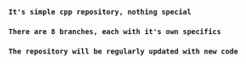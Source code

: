 ### `It's simple cpp repository, nothing special`

### `There are 8 branches, each with it's own specifics`

### `The repository will be regularly updated with new code`